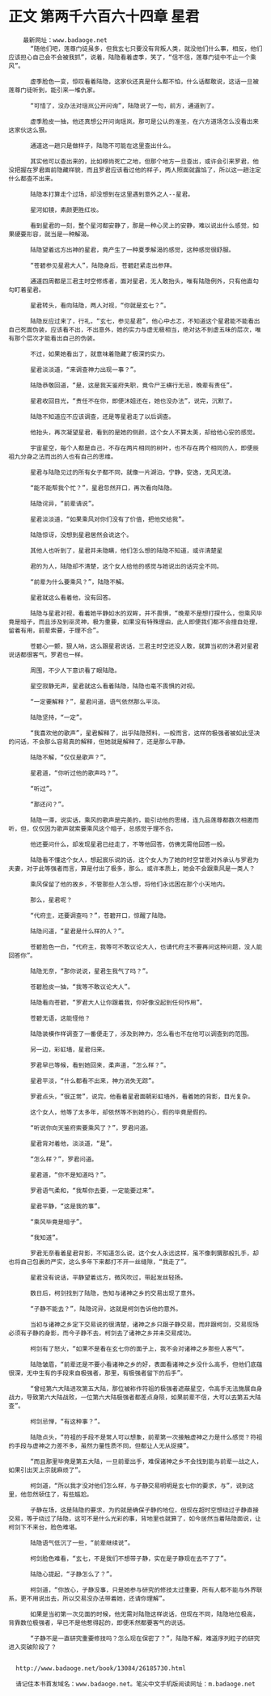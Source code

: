 # 正文 第两千六百六十四章 星君
        最新网址：www.badaoge.net
          “随他们吧，莲尊门徒虽多，但我玄七只要没有背叛人类，就没他们什么事，相反，他们应该担心自己会不会被我抓”，说着，陆隐看着虚季，笑了，“信不信，莲尊门徒中不止一个乘风”。
      
          虚季脸色一变，惊叹看着陆隐，这家伙还真是什么都不怕，什么话都敢说，这话一旦被莲尊门徒听到，能引来一堆仇家。
      
          “可惜了，没办法对瑶岚公开问询”，陆隐说了一句，前方，通道到了。
      
          虚季脸皮一抽，他还真想公开问询瑶岚，那可是公认的准圣，在六方道场怎么没看出来这家伙这么狠。
      
          通道这一趟只是做样子，陆隐不可能在这里查出什么。
      
          其实他可以查出来的，比如穆尚死亡之地，但那个地方一旦查出，或许会引来罗君，他没把握在罗君面前隐藏样貌，而且罗君应该看过他的样子，两人照面就露馅了，所以这一趟注定什么都查不出来。
      
          陆隐本打算走个过场，却没想到在这里遇到意外之人--星君。
      
          星河如镜，素颜更胜红妆。
      
          看到星君的一刻，整个星河都安静了，那是一种心灵上的安静，难以说出什么感觉，如果硬要形容，就当是一种解渴。
      
          陆隐望着远方出神的星君，竟产生了一种夏季解渴的感觉，这种感觉很舒服。
      
          “苍碧参见星君大人”，陆隐身后，苍碧赶紧走出参拜。
      
          通道四周都是三君主时空修炼者，面对星君，无人敢抬头，唯有陆隐例外，只有他直勾勾盯着星君。
      
          星君转头，看向陆隐，两人对视，“你就是玄七？”。
      
          陆隐反应过来了，行礼，“玄七，参见星君”，他心中忐忑，不知道这个星君能不能看出自己死面伪装，应该看不出，不出意外，她的实力与虚无极相当，绝对达不到虚五味的层次，唯有那个层次才能看出自己的伪装。
      
          不过，如果她看出了，就意味着隐藏了极深的实力。
      
          星君淡淡道，“来调查神力出现一事？”。
      
          陆隐恭敬回道，“是，这是我天鉴府失职，竟令尸王横行无忌，晚辈有责任”。
      
          星君收回目光，“责任不在你，即便沐姐还在，她也没办法”，说完，沉默了。
      
          陆隐不知道应不应该调查，还是等星君走了以后调查。
      
          他抬头，再次凝望星君，看到的是她的侧颜，这个女人不算太美，却给他心安的感觉。
      
          宇宙星空，每个人都是自己，不存在两片相同的树叶，也不存在两个相同的人，即便辰祖九分身之法而出的人也有自己的思维。
      
          星君与陆隐见过的所有女子都不同，就像一片湖泊，宁静，安逸，无风无浪。
      
          “能不能帮我个忙？”，星君忽然开口，再次看向陆隐。
      
          陆隐诧异，“前辈请说”。
      
          星君淡淡道，“如果乘风对你们没有了价值，把他交给我”。
      
          陆隐惊讶，没想到星君居然会说这个。
      
          其他人也听到了，星君并未隐瞒，他们怎么想的陆隐不知道，或许清楚星
      
          君的为人，陆隐却不清楚，这个女人给他的感觉与她说出的话完全不同。
      
          “前辈为什么要乘风？”，陆隐不解。
      
          星君就这么看着他，没有回答。
      
          陆隐与星君对视，看着她平静如水的双眸，并不畏惧，“晚辈不是想打探什么，但乘风毕竟是暗子，而且涉及到巫灵神，极为重要，如果没有特殊理由，此人即便我们都不会擅自处理，留着有用，前辈索要，于理不合”。
      
          苍碧心一颤，狠人呐，这么跟星君说话，三君主时空还没人敢，就算当初的沐君对星君说话都很客气，罗君也一样。
      
          周围，不少人下意识看了眼陆隐。
      
          星空寂静无声，星君就这么看着陆隐，陆隐也毫不畏惧的对视。
      
          “一定要解释？”，星君问道，语气依然那么平淡。
      
          陆隐坚持，“一定”。
      
          “我喜欢他的歌声”，星君解释了，出乎陆隐预料，一般而言，这样的极强者被如此坚决的问话，不会那么容易真的解释，但她就是解释了，还是那么平静。
      
          陆隐不解，“仅仅是歌声？”。
      
          星君道，“你听过他的歌声吗？”。
      
          “听过”。
      
          “那还问？”。
      
          陆隐一滞，说实话，乘风的歌声是完美的，能引动他的思绪，连九品莲尊都数次相邀而听，但，仅仅因为歌声就索要乘风这个暗子，总感觉于理不合。
      
          他还要问什么，却发现星君已经走了，不等他回答，仿佛无需他回答一般。
      
          陆隐看不懂这个女人，想起宸乐说的话，这个女人为了她的时空甘愿对外承认与罗君为夫妻，对于此等强者而言，算是付出了极多，那么，或许本质上，她会不会跟乘风是一类人？
      
          乘风保留了他的故乡，不管那些人怎么想，将他们永远困在那个小天地内。
      
          那么，星君呢？
      
          “代府主，还要调查吗？”，苍碧开口，惊醒了陆隐。
      
          陆隐问道，“星君是什么样的人？”。
      
          苍碧脸色一白，“代府主，我等可不敢议论大人，也请代府主不要再问这种问题，没人能回答你”。
      
          陆隐无奈，“那你说说，星君生我气了吗？”。
      
          苍碧脸皮一抽，“我等不敢议论大人”。
      
          陆隐看向苍碧，“罗君大人让你跟着我，你好像没起到任何作用”。
      
          苍碧无语，这能怪他？
      
          陆隐装模作样调查了一番便走了，涉及到神力，怎么看也不在他可以调查到的范围。
      
          另一边，彩虹墙，星君归来。
      
          罗君早已等候，看到她回来，柔声道，“怎么样？”。
      
          星君平淡，“什么都看不出来，神力消失无踪”。
      
          罗君点头，“很正常”，说完，他看着星君面朝彩虹墙外，看着她的背影，目光复杂。
      
          这个女人，他等了太多年，却依然等不到她的心，假的毕竟是假的。
      
          “听说你向天鉴府索要乘风了？”，罗君问道。
      
          星君背对着他，淡淡道，“是”。
      
          “怎么样？”，罗君问道。
      
          星君道，“你不是知道吗？”。
      
          罗君语气柔和，“我帮你去要，一定能要过来”。
      
          星君平静，“这是我的事”。
      
          “乘风毕竟是暗子”。
      
          “我知道”。
      
          罗君无奈看着星君背影，不知道怎么说，这个女人永远这样，虽不像刺猬那般扎手，却也将自己包裹的严实，这么多年下来都打不开一丝缝隙，“我走了”。
      
          星君没有说话，平静望着远方，微风吹过，带起发丝轻扬。
      
          数日后，柯剑找到了陆隐，告知与诸神之乡的交易出现了意外。
      
          “子静不能去？”，陆隐诧异，这就是柯剑告诉他的意外。
      
          当初与诸神之乡定下交易说的很清楚，诸神之乡只跟子静交易，而非跟柯剑，交易现场必须有子静的身影，而今子静不去，柯剑去了诸神之乡并未交易成功。
      
          柯剑有了怒火，“如果不是看在玄七你的面子上，我不会对诸神之乡那些人客气”。
      
          陆隐皱眉，“前辈还是不要小看诸神之乡的好，表面看诸神之乡没什么高手，但他们底蕴很深，无中生有的手段来自极强者，那里，有极强者留下的后手”。
      
          “曾经第六大陆进攻第五大陆，那位被称作符祖的极强者遮蔽星空，令高手无法施展自身战力，导致第六大陆战败，一位第六大陆极强者都差点身陨，如果前辈不信，大可以去第五大陆查”。
      
          柯剑忌惮，“有这种事？”。
      
          陆隐点头，“符祖的手段不是常人可以想象，前辈第一次接触虚神之力是什么感觉？符祖的手段与虚神之力差不多，虽然力量性质不同，但都让人无从捉摸”。
      
          “而且那里毕竟是第五大陆，一旦前辈出手，难保诸神之乡不会找到能与前辈一战之人，如果引出天上宗就麻烦了”。
      
          柯剑道，“所以我才没对他们怎么样，与子静交易明明是玄七你的要求，与”，说到这里，他忽然顿住了，有些尴尬。
      
          子静在场，这是陆隐的要求，为的就是确保子静的地位，但现在超时空想绕过子静直接交易，等于绕过了陆隐，这可不是什么光彩的事，背地里也就算了，如今居然当着陆隐面说，让柯剑下不来台，脸色难堪。
      
          陆隐语气低沉了一些，“前辈继续说”。
      
          柯剑脸色难看，“玄七，不是我们不想带子静，实在是子静现在去不了了”。
      
          陆隐心提起，“子静怎么了？”。
      
          柯剑道，“你放心，子静没事，只是她参与研究的修技太过重要，所有人都不能与外界联系，更不用说出去，所以交易没办法带着她，还请你理解”。
      
          如果是当初第一次见面的时候，他无需对陆隐这样说话，但现在不同，陆隐地位极高，背靠数位极强者，早已不是他惹得起的，即便禾然都要客气的说话。
      
          “子静不是一直研究重要修技吗？怎么现在保密了？”，陆隐不解，难道序列粒子的研究进入突破阶段了？
      
      
      http://www.badaoge.net/book/13084/26185730.html
      
      请记住本书首发域名：www.badaoge.net。笔尖中文手机版阅读网址：m.badaoge.net